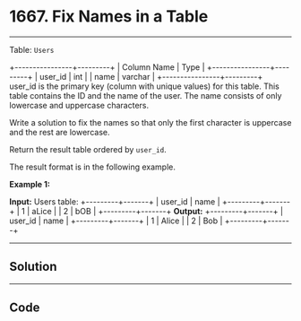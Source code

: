 # 1667. Fix Names in a Table

---

Table: `Users`


+----------------+---------+
| Column Name    | Type    |
+----------------+---------+
| user_id        | int     |
| name           | varchar |
+----------------+---------+
user_id is the primary key (column with unique values) for this table.
This table contains the ID and the name of the user. The name consists of only lowercase and uppercase characters.


 

Write a solution to fix the names so that only the first character is uppercase and the rest are lowercase.

Return the result table ordered by `user_id`.

The result format is in the following example.

 

**Example 1:**


**Input:** 
Users table:
+---------+-------+
| user_id | name  |
+---------+-------+
| 1       | aLice |
| 2       | bOB   |
+---------+-------+
**Output:** 
+---------+-------+
| user_id | name  |
+---------+-------+
| 1       | Alice |
| 2       | Bob   |
+---------+-------+

---

## Solution



---

## Code
```python


```